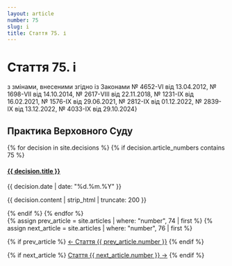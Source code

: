 ```yaml
---
layout: article
number: 75
slug: i
title: Стаття 75. і
---
```


# Стаття 75. і

з змінами, внесеними згідно із Законами № 4652-VI від 13.04.2012, № 1698-VII від 14.10.2014, № 2617-VIII від 22.11.2018, № 1231-IX від 16.02.2021, № 1576-IX від 29.06.2021, № 2812-IX від 01.12.2022, № 2839-IX від 13.12.2022, № 4033-IX від 29.10.2024}

## Практика Верховного Суду

<div class="decisions-container">
{% for decision in site.decisions %}
  {% if decision.article_numbers contains 75 %}
    <div class="decision-item">
      <h4><a href="{{ decision.url }}">{{ decision.title }}</a></h4>
      <p class="decision-date">{{ decision.date | date: "%d.%m.%Y" }}</p>
      <p class="decision-excerpt">{{ decision.content | strip_html | truncate: 200 }}</p>
    </div>
  {% endif %}
{% endfor %}
</div>

<div class="article-navigation">
  {% assign prev_article = site.articles | where: "number", 74 | first %}
  {% assign next_article = site.articles | where: "number", 76 | first %}
  
  {% if prev_article %}
    <a href="{{ prev_article.url }}" class="prev-article">← Стаття {{ prev_article.number }}</a>
  {% endif %}
  
  {% if next_article %}
    <a href="{{ next_article.url }}" class="next-article">Стаття {{ next_article.number }} →</a>
  {% endif %}
</div>
